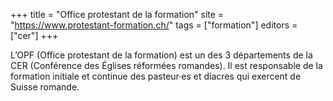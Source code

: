 +++
title = "Office protestant de la formation"
site = "https://www.protestant-formation.ch/"
tags = ["formation"]
editors = ["cer"]
+++

L’OPF (Office protestant de la formation) est un des 3 départements de la CER (Conférence des Églises réformées romandes). Il est responsable de la formation initiale et continue des pasteur·es et diacres qui exercent de Suisse romande.
